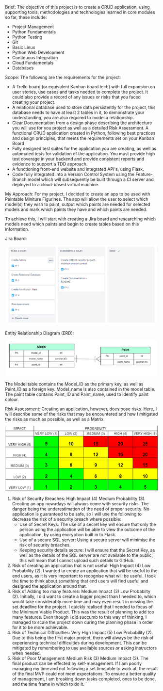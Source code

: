 Brief:
The objective of this project is to create a CRUD application, using supporting tools, methodologies and technologies 
learned in core modules so far, these include:
- Project Management
- Python Fundamentals
- Python Testing
- Git
- Basic Linux
- Python Web Development
- Continuous Integration
- Cloud Fundamentals
- Databases

Scope:
The following are the requirements for the project:
 - A Trello board (or equivalent Kanban board tech) with full expansion
on user stories, use cases and tasks needed to complete the project.
It could also provide a record of any issues or risks that you faced
creating your project.
 - A relational database used to store data persistently for the
project, this database needs to have at least 2 tables in it, to
demonstrate your understanding, you are also required to model a
relationship.
 - Clear Documentation from a design phase describing the architecture
you will use for you project as well as a detailed Risk Assessment.
A functional CRUD application created in Python, following best
practices and design principles, that meets the requirements set on
your Kanban Board
 - Fully designed test suites for the application you are creating, as
well as automated tests for validation of the application. You must
provide high test coverage in your backend and provide consistent
reports and evidence to support a TDD approach.
 - A functioning front-end website and integrated API's, using Flask.
 - Code fully integrated into a Version Control System using the
Feature-Branch model which will subsequently be built through a CI
server and deployed to a cloud-based virtual machine.

My Approach:
For my project, I decided to create an app to be used with Paintable Miniture Figurines. The app will allow the user to select
which model(s) they wish to paint, output which paints are needed for selected models and mark which paints they have and which
paints are needed.

To achieve this, I will start with creating a Jira board and researching which models need which paints and begin to create tables based on this information.

Jira Board:






![initial Jira](https://github.com/TSamson-QA/Fundamental_Project/blob/main/jira_1PNG.PNG)


Entity Relationship Diagram (ERD):






![table design](https://github.com/TSamson-QA/Fundamental_Project/blob/main/ERD.PNG)

The Model table contains the Model_ID as the primary key, as well as Paint_ID as a foreign key. Model_name is also contained in the model table. The paint table contains Paint_ID and Paint_name, used to identify paint colour.

Risk Assessment:
Creating an application, however, does pose risks. Here, I will describe some of the risks that may be encountered and how I mitigated the risks as much as possible, as well as a Matrix.





![risk_matrix](https://github.com/TSamson-QA/Fundamental_Project/blob/main/Risk_Assess_Matrix.PNG)

1. Risk of Security Breaches: High Impact (4) Medium Probability (3).
   Creating an app nowadays will always come with security risks. The danger being the underestimation of the need of proper security. No application is guaranteed to be safe,
   so I will use the following to decrease the risk of a security breach where possible:
   - Use of Secret Keys: The use of a secret key will ensure that only the person using the application will be able to view the outcome of the application, by using encryption
     built in to Flask.
   - Use of a secure SQL server: Using a secure server will minimise the risk of security breaches.
   - Keeping security details secure: I will ensure that the Secret Key, as well as the details of the SQL server are not available to the public, this will mean that I cannot upload such details to GitHub.
2. Risk of creating an application that is not useful: High Impact (4) Low Probability (2).
   I wanted to create an application that will be useful to the end users, as it is very important to recognise what will be useful. I took the time to think about something
   that end users will find useful and designed the application around that.
3. Risk of Adding too many features: Medium Impact (3) Low Probabilty (2).
   Initially, I did want to create a bigger project than I needed to, which would take considerably more time and may even result in missing the set deadline for the project. I quickly realised that I needed to focus of the Minimum Viable Product.
   This was the result of planning to add too many features. Even though I did succumb to this way of thinking, I managed to scale the project down during the planning phase in
   order for it to be more achievable.
4. Risk of Technical Difficulties: Very High Impact (5) Low Probability (2).
   Due to this being the first major project, there will always be the risk of experiencing technical difficulties during development.      This can be mitigated by remembering to use available sources or asking instructors when needed.
5. Risk of Poor Management: Medium Risk (3) Medium Impact (3).
   The final product can be effected by self-management. If I am poorly managing my time and not following a set timetable to work at, the result of the final MVP could not meet expectations. To ensure a better quality of management, I am breaking down tasks completed, ones to be done, and the time frame in which to do it.

